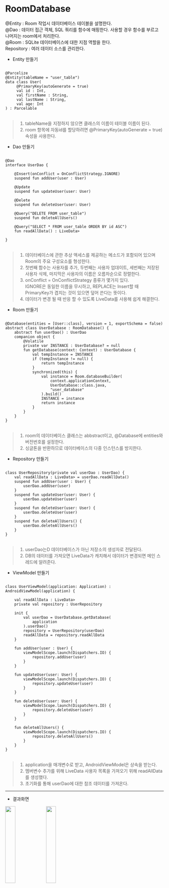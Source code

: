 # RoomDatabase

@Entity : Room 작업시 데이터베이스 테이블을 설명한다.   
@Dao : 데이터 접근 객체, SQL 쿼리를 함수에 매핑한다. 사용할 경우 함수를 부르고 나머지는 room에서 처리한다.   
@Room : SQLite 데이터베이스에 대한 지점 역할을 한다.   
Repository : 여러 데이터 소스를 관리한다.


* Entity 만들기
<pre>
<code>
@Parcelize
@Entity(tableName = "user_table")
data class User(
     @PrimaryKey(autoGenerate = true)
     val id : Int,
     val firstName : String,
     val lastName : String,
     val age: Int
) : Parcelable
</code>
</pre>

> 1. tableName을 지정하지 않으면 클래스의 이름이 테이블 이름이 된다.   
> 2. room 항목에 자동id를 할당하려면 @PrimaryKey(autoGenerate = true) 속성을 사용한다.   


* Dao 만들기
<pre>
<code>
@Dao
interface UserDao {

    @Insert(onConflict = OnConflictStrategy.IGNORE)
    suspend fun addUser(user : User)

    @Update
    suspend fun updateUser(user: User)

    @Delete
    suspend fun deleteUser(user: User)

    @Query("DELETE FROM user_table")
    suspend fun deleteAllUsers()

    @Query("SELECT * FROM user_table ORDER BY id ASC")
    fun readAllData() : LiveData<List<User>>

}
</code>
</pre>

> 1. 데이터베이스에 관한 추상 액세스를 제공하는 메소드가 포함되어 있으며 Room의 주요 구성요소를 형성한다.    
> 2. 첫번째 함수는 사용자를 추가, 두번째는 사용자 업데이트, 세번째는 저장된 사용자 삭제, 마지막은 사용자의 이름은 오름차순으로 정렬한다.   
> 3. onConflict = OnConflictStrategy 종류가 몇가지 있다.   
  IGNORE은 동일한 이름을 무시하고, REPLACE는 Insert할 때 PrimaryKey가 겹치는 것이 있으면 덮어 쓴다는 뜻이다.
> 4. 데이터가 변경 될 때 반응 할 수 있도록 LiveData를 사용해 쉽게 해결한다.


* Room 만들기
<pre>
<code>
@Database(entities = [User::class], version = 1, exportSchema = false)
abstract class UserDatabase : RoomDatabase() {
    abstract fun userDao() : UserDao
    companion object {
        @Volatile
        private var INSTANCE : UserDatabase? = null
        fun getDatabase(context: Context) : UserDatabase {
            val tempInstance = INSTANCE
            if (tempInstance != null) {
                return tempInstance
            }
            synchronized(this) {
                val instance = Room.databaseBuilder(
                    context.applicationContext,
                    UserDatabase::class.java,
                    "user_database"
                ).build()
                INSTANCE = instance
                return instance
            }
        }
    }
}
</code>
</pre>

> 1. room의 데이터베이스 클래스는 abbstract이고, @Database에 entities와 버전번호를 설정한다.   
> 2. 싱글톤을 반환하므로 데이터베이스의 다중 인스턴스를 방지한다.   

* Repository 만들기
<pre>
<code>
class UserRepository(private val userDao : UserDao) {
    val readAllData : LiveData<List<User>> = userDao.readAllData()
    suspend fun addUser(user : User) {
        userDao.addUser(user)
    }
    suspend fun updateUser(user: User) {
        userDao.updateUser(user)
    }
    suspend fun deleteUser(user: User) {
        userDao.deleteUser(user)
    }
    suspend fun deleteAllUsers() {
        userDao.deleteAllUsers()
    }
}
</code>
</pre>

> 1. userDao는D 데이터베이스가 아닌 저장소의 생성자로 전달된다.   
> 2. DB의 데이터를 가져오면 LiveData가 캐치해서 데이터가 변경되면 메인 스레드에 알려준다.   

* ViewModel 만들기
<pre>
<code>
class UserViewModel(application: Application) : AndroidViewModel(application) {

    val readAllData : LiveData<List<User>>
    private val repository : UserRepository

    init {
        val userDao = UserDatabase.getDatabase(
            application
        ).userDao()
        repository = UserRepository(userDao)
        readAllData = repository.readAllData
    }

    fun addUser(user : User) {
        viewModelScope.launch(Dispatchers.IO) {
            repository.addUser(user)
        }
    }

    fun updateUser(user: User) {
        viewModelScope.launch(Dispatchers.IO) {
            repository.updateUser(user)
        }
    }

    fun deleteUser(user: User) {
        viewModelScope.launch(Dispatchers.IO) {
            repository.deleteUser(user)
        }
    }

    fun deleteAllUsers() {
        viewModelScope.launch(Dispatchers.IO) {
            repository.deleteAllUsers()
        }
    }
}
</code>
</pre>

> 1. application을 매개변수로 받고, AndroidViewModel은 상속을 받는다.   
> 2. 멤버변수 추가를 위해 LiveData 사용자 목록을 가져오기 위해 readAllData를 생성했다.   
> 3. 초기화를 통해 userDao에 대한 참조 데이터를 가져온다.   

---------------------------------------------------------------------------

* 결과화면   

<p float="center">
<img src="https://user-images.githubusercontent.com/71965874/112241446-9996b400-8c8d-11eb-9f88-69e29884e427.jpg" width="25% height="15%">
<img src="https://user-images.githubusercontent.com/71965874/112241446-9996b400-8c8d-11eb-9f88-69e29884e427.jpg" width="25% height="15%">   
</p>
